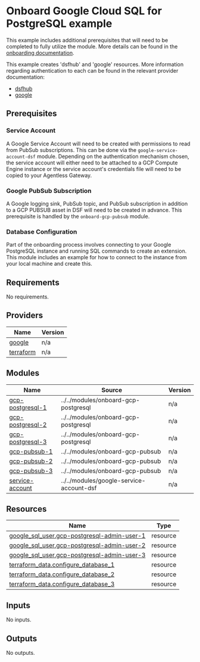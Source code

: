 # Onboard Google Cloud SQL for PostgreSQL example
This example includes additional prerequisites that will need to be completed to fully utilize the module. More details can be found in the [onboarding documentation](https://docs.imperva.com/bundle/onboarding-databases-to-sonar-reference-guide/page/Cloud-SQL-for-PostgreSQL-Onboarding-Steps_48367600.html).

This example creates 'dsfhub' and 'google' resources. More information regarding authentication to each can be found in the relevant provider documentation:
- [dsfhub](https://registry.terraform.io/providers/imperva/dsfhub/latest/docs)
- [google](https://registry.terraform.io/providers/hashicorp/google/latest/docs)

## Prerequisites
### Service Account
A Google Service Account will need to be created with permissions to read from PubSub subscriptions. This can be done via the ``google-service-account-dsf`` module. Depending on the authentication mechanism chosen, the service account will either need to be attached to a GCP Compute Engine instance or the service account's credentials file will need to be copied to your Agentless Gateway.

### Google PubSub Subscription
A Google logging sink, PubSub topic, and PubSub subscription in addition to a GCP PUBSUB asset in DSF will need to be created in advance. This prerequisite is handled by the ``onboard-gcp-pubsub`` module.

### Database Configuration
Part of the onboarding process involves connecting to your Google PostgreSQL instance and running SQL commands to create an extension. This module includes an example for how to connect to the instance from your local machine and create this.

<!-- BEGIN_TF_DOCS -->
## Requirements

No requirements.

## Providers

| Name | Version |
|------|---------|
| <a name="provider_google"></a> [google](#provider\_google) | n/a |
| <a name="provider_terraform"></a> [terraform](#provider\_terraform) | n/a |

## Modules

| Name | Source | Version |
|------|--------|---------|
| <a name="module_gcp-postgresql-1"></a> [gcp-postgresql-1](#module\_gcp-postgresql-1) | ../../modules/onboard-gcp-postgresql | n/a |
| <a name="module_gcp-postgresql-2"></a> [gcp-postgresql-2](#module\_gcp-postgresql-2) | ../../modules/onboard-gcp-postgresql | n/a |
| <a name="module_gcp-postgresql-3"></a> [gcp-postgresql-3](#module\_gcp-postgresql-3) | ../../modules/onboard-gcp-postgresql | n/a |
| <a name="module_gcp-pubsub-1"></a> [gcp-pubsub-1](#module\_gcp-pubsub-1) | ../../modules/onboard-gcp-pubsub | n/a |
| <a name="module_gcp-pubsub-2"></a> [gcp-pubsub-2](#module\_gcp-pubsub-2) | ../../modules/onboard-gcp-pubsub | n/a |
| <a name="module_gcp-pubsub-3"></a> [gcp-pubsub-3](#module\_gcp-pubsub-3) | ../../modules/onboard-gcp-pubsub | n/a |
| <a name="module_service-account"></a> [service-account](#module\_service-account) | ../../modules/google-service-account-dsf | n/a |

## Resources

| Name | Type |
|------|------|
| [google_sql_user.gcp-postgresql-admin-user-1](https://registry.terraform.io/providers/hashicorp/google/latest/docs/resources/sql_user) | resource |
| [google_sql_user.gcp-postgresql-admin-user-2](https://registry.terraform.io/providers/hashicorp/google/latest/docs/resources/sql_user) | resource |
| [google_sql_user.gcp-postgresql-admin-user-3](https://registry.terraform.io/providers/hashicorp/google/latest/docs/resources/sql_user) | resource |
| [terraform_data.configure_database_1](https://registry.terraform.io/providers/hashicorp/terraform/latest/docs/resources/data) | resource |
| [terraform_data.configure_database_2](https://registry.terraform.io/providers/hashicorp/terraform/latest/docs/resources/data) | resource |
| [terraform_data.configure_database_3](https://registry.terraform.io/providers/hashicorp/terraform/latest/docs/resources/data) | resource |

## Inputs

No inputs.

## Outputs

No outputs.
<!-- END_TF_DOCS -->